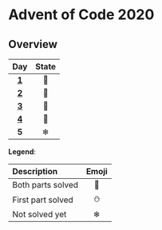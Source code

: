 # Advent of Code 2020
## Overview
| Day | State |
|:---:|:---:|
| **[1](src/main/src/mineiwik.AoC_2020/Day1.java)**  | 🌟 |
| **[2](src/main/src/mineiwik.AoC_2020/Day2.java)**  | 🌟 |
| **[3](src/main/src/mineiwik.AoC_2020/Day3.java)**  | 🌟 |
| **[4](src/main/src/mineiwik.AoC_2020/Day4.java)**  | 🌟 |
| **5**  | ❄ |

**Legend**:

| Description | Emoji |
|:---|:---:|
| Both parts solved | 🌟 |
| First part solved | ⛄ |
|   Not solved yet  | ❄ |
